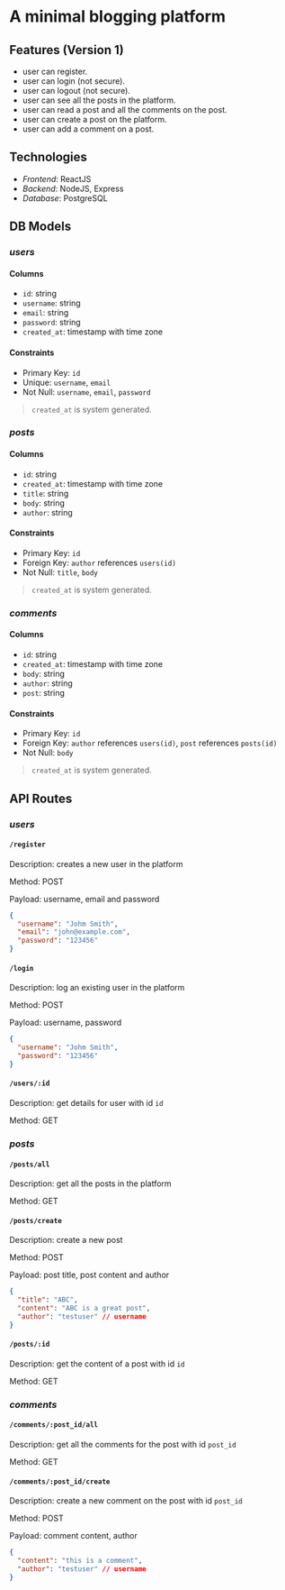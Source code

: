 # A minimal blogging platform

## Features (Version 1)

- user can register.
- user can login (not secure).
- user can logout (not secure).
- user can see all the posts in the platform.
- user can read a post and all the comments on the post.
- user can create a post on the platform.
- user can add a comment on a post.

## **Technologies**

- _Frontend_: ReactJS
- _Backend_: NodeJS, Express
- _Database_: PostgreSQL

## **DB Models**

### _users_

#### Columns

- `id`: string
- `username`: string
- `email`: string
- `password`: string
- `created_at`: timestamp with time zone

#### Constraints

- Primary Key: `id`
- Unique: `username`, `email`
- Not Null: `username`, `email`, `password`

> `created_at` is system generated.

### _posts_

#### Columns

- `id`: string
- `created_at`: timestamp with time zone
- `title`: string
- `body`: string
- `author`: string

#### Constraints

- Primary Key: `id`
- Foreign Key: `author` references `users(id)`
- Not Null: `title`, `body`

> `created_at` is system generated.

### _comments_

#### Columns

- `id`: string
- `created_at`: timestamp with time zone
- `body`: string
- `author`: string
- `post`: string

#### Constraints

- Primary Key: `id`
- Foreign Key: `author` references `users(id)`, `post` references `posts(id)`
- Not Null: `body`

> `created_at` is system generated.

## **API Routes**

### _users_

#### `/register`

Description: creates a new user in the platform

Method: POST

Payload: username, email and password

```json
{
  "username": "Johm Smith",
  "email": "john@example.com",
  "password": "123456"
}
```

#### `/login`

Description: log an existing user in the platform

Method: POST

Payload: username, password

```json
{
  "username": "Johm Smith",
  "password": "123456"
}
```

#### `/users/:id`

Description: get details for user with id `id`

Method: GET

### _posts_

#### `/posts/all`

Description: get all the posts in the platform

Method: GET

#### `/posts/create`

Description: create a new post

Method: POST

Payload: post title, post content and author

```json
{
  "title": "ABC",
  "content": "ABC is a great post",
  "author": "testuser" // username
}
```

#### `/posts/:id`

Description: get the content of a post with id `id`

Method: GET

### _comments_

#### `/comments/:post_id/all`

Description: get all the comments for the post with id `post_id`

Method: GET

#### `/comments/:post_id/create`

Description: create a new comment on the post with id `post_id`

Method: POST

Payload: comment content, author

```json
{
  "content": "this is a comment",
  "author": "testuser" // username
}
```
